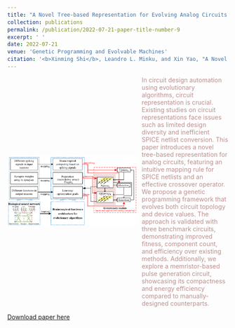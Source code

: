 ```yaml
---
title: "A Novel Tree-based Representation for Evolving Analog Circuits and Its Application to Memristor-based Pulse Generation Circuit"
collection: publications
permalink: /publication/2022-07-21-paper-title-number-9
excerpt: ' '
date: 2022-07-21
venue: 'Genetic Programming and Evolvable Machines'
citation: '<b>Xinming Shi</b>, Leandro L. Minku, and Xin Yao, "A Novel Tree-based Representation for Evolving Analog Circuits and Its Application to Memristor-based Pulse Generation Circuit,"  <i>Genetic Programming and Evolvable Machines</i>, 23, 453–493 (2022). https://doi.org/10.1007/s10710-022-09436-w'
---
```

<div style='display: flex; align-items: center;'>
  <div style='flex: 3;'>
    <img src='https://github.com/embeddedsky/xinmingshi.github.io/raw/master/images/paper11.png' alt="A Novel Tree-based Representation" style='width: 150%;'>
  </div>
  <div style='flex: 2; margin-left: 10px;'>
  <span style="color: rosybrown; text-align: justify;">In circuit design automation using evolutionary algorithms, circuit representation is crucial. Existing studies on circuit representations face issues such as limited design diversity and inefficient SPICE netlist conversion. This paper introduces a novel tree-based representation for analog circuits, featuring an intuitive mapping rule for SPICE netlists and an effective crossover operator. We propose a genetic programming framework that evolves both circuit topology and device values. The approach is validated with three benchmark circuits, demonstrating improved fitness, component count, and efficiency over existing methods. Additionally, we explore a memristor-based pulse generation circuit, showcasing its compactness and energy efficiency compared to manually-designed counterparts.</span>
  </div>
</div> 

[Download paper here](https://github.com/embeddedsky/xinmingshi.github.io/raw/master/files/paper9.pdf)

